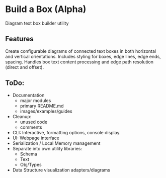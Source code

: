 # Build a Box (Alpha)

Diagram text box builder utility

## Features

Create configurable diagrams of connected text boxes in both horizontal and vertical orientations.
Includes styling for boxes, edge lines, edge ends, spacing. Handles box text content processing and
edge path resolution (direct and offset).

## ToDo:

- Documentation
  - major modules
  - primary README.md
  - images/examples/guides
- Cleanup:
  - unused code
  - comments
- CLI: Interactive, formatting options, console display.
- UI: Webpage interface
- Serialization / Local Memory management
- Separate into own utility libraries:
  - Schema
  - Text
  - Obj/Types
- Data Structure visualization adapters/diagrams
